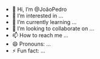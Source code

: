 - 👋 Hi, I’m @JoãoPedro
- 👀 I’m interested in ...
- 🌱 I’m currently learning ...
- 💞️ I’m looking to collaborate on ...
- 📫 How to reach me ...
- 😄 Pronouns: ...
- ⚡ Fun fact: ...

<!---
JPLouco/JPLouco is a ✨ special ✨ repository because its `README.md` (this file) appears on your GitHub profile.
You can click the Preview link to take a look at your changes.
--->
